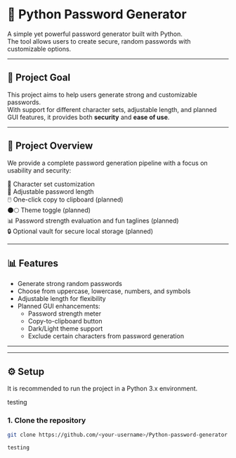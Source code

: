 # 🔐 Python Password Generator  

A simple yet powerful password generator built with Python.  
The tool allows users to create secure, random passwords with customizable options.  

---

## 🎯 Project Goal  
This project aims to help users generate strong and customizable passwords.  
With support for different character sets, adjustable length, and planned GUI features, it provides both **security** and **ease of use**.  

---

## 🔬 Project Overview  
We provide a complete password generation pipeline with a focus on usability and security:  

📂 Character set customization  
🔢 Adjustable password length  
🖱️ One-click copy to clipboard (planned)  
🌑🌕 Theme toggle (planned)  
📊 Password strength evaluation and fun taglines (planned)  
🔒 Optional vault for secure local storage (planned)  

---

## 📊 Features  
- Generate strong random passwords  
- Choose from uppercase, lowercase, numbers, and symbols  
- Adjustable length for flexibility  
- Planned GUI enhancements:  
  - Password strength meter  
  - Copy-to-clipboard button  
  - Dark/Light theme support  
  - Exclude certain characters from password generation  

---
 
---

## ⚙️ Setup  

It is recommended to run the project in a Python 3.x environment.  

testing
### 1. Clone the repository  
```bash
git clone https://github.com/<your-username>/Python-password-generator.git

testing
